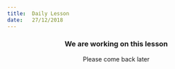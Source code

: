```yaml
---
title:  Daily Lesson
date:   27/12/2018
---
```


### <center>We are working on this lesson</center>
<center>Please come back later</center>